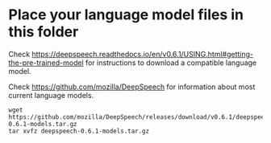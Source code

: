 # Place your language model files in this folder

Check https://deepspeech.readthedocs.io/en/v0.6.1/USING.html#getting-the-pre-trained-model for instructions to download a compatible language model.

Check https://github.com/mozilla/DeepSpeech for information about most current language models.

```
wget https://github.com/mozilla/DeepSpeech/releases/download/v0.6.1/deepspeech-0.6.1-models.tar.gz
tar xvfz deepspeech-0.6.1-models.tar.gz
```
